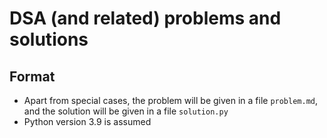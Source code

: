 # DSA (and related) problems and solutions

## Format

- Apart from special cases, the problem will be given in a file `problem.md`, and the solution will be given in a file `solution.py`
- Python version 3.9 is assumed
